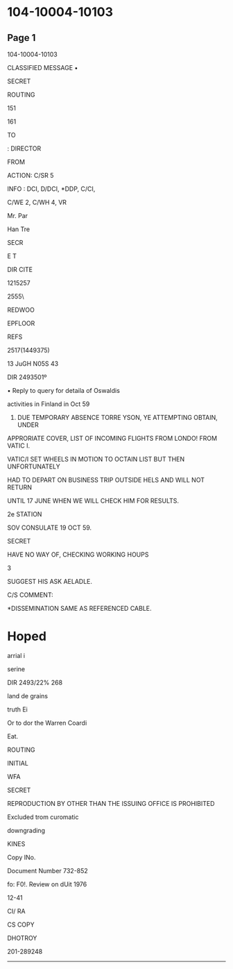 # 104-10004-10103

## Page 1

104-10004-10103

CLASSIFIED MESSAGE •

SECRET

ROUTING

151

161

TO

: DIRECTOR

FROM

ACTION: C/SR 5

INFO : DCI, D/DCI, *DDP, C/CI,

C/WE 2, C/WH 4, VR

Mr. Par

Han Tre

SECR

E T

DIR CITE

1215257

2555\

REDWOO

EPFLOOR

REFS

2517(1449375)

13 JuGH N05S 43

DIR 2493501º

• Reply to query for detaila of Oswaldis

activities in Finland in Oct 59

1. DUE TEMPORARY ABSENCE TORRE YSON, YE ATTEMPTING OBTAIN, UNDER

APPRORIATE COVER, LIST OF INCOMING FLIGHTS FROM LONDO! FROM VATIC I.

VATIC/I SET WHEELS IN MOTION TO OCTAIN LIST BUT THEN UNFORTUNATELY

HAD TO DEPART ON BUSINESS TRIP OUTSIDE HELS AND WILL NOT RETURN

UNTIL 17 JUNE WHEN WE WILL CHECK HIM FOR RESULTS.

2e STATION

SOV CONSULATE 19 OCT 59.

SECRET

HAVE NO WAY OF, CHECKING WORKING HOUPS

3

SUGGEST HIS ASK AELADLE.

C/S COMMENT:

*DISSEMINATION SAME AS REFERENCED CABLE.

# Hoped

arrial i

serine

DIR 2493/22% 268

land de grains

truth Ei

Or to dor the Warren Coardi

Eat.

ROUTING

INITIAL

WFA

SECRET

REPRODUCTION BY OTHER THAN THE ISSUING OFFICE IS PROHIBITED

Excluded trom curomatic

downgrading

KINES

Copy INo.

Document Number 732-852

fo: F0!. Review on dUit 1976

12-41

CI/ RA

CS COPY

DHOTROY

201-289248

---

